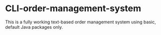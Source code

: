# CLI-order-management-system
This is a fully working text-based order management system using basic, default Java packages only.

